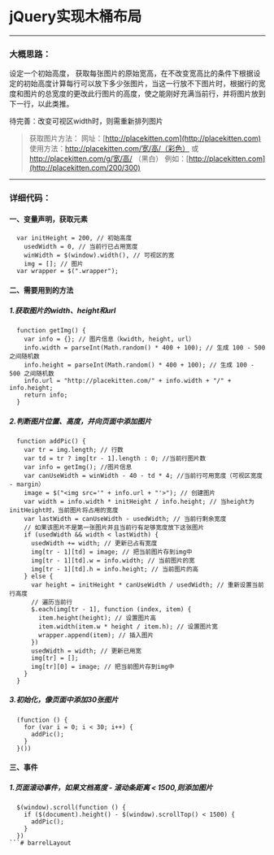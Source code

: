 # jQuery实现木桶布局
---
### 大概思路：
设定一个初始高度，
获取每张图片的原始宽高，在不改变宽高比的条件下根据设定的初始高度计算每行可以放下多少张图片，当这一行放不下图片时，根据行的宽度和图片的总宽度的更改此行图片的高度，使之能刚好充满当前行，并将图片放到下一行，以此类推。

待完善：改变可视区width时，则需重新排列图片

>获取图片方法：
网址：[http://placekitten.com](http://placekitten.com)
使用方法：http://placekitten.com/宽/高/（彩色） 或 http://placekitten.com/g/宽/高/ （黑白）
例如：[http://placekitten.com](http://placekitten.com/200/300)
---
### 详细代码：
#### 一、变量声明，获取元素
```
  var initHeight = 200, // 初始高度
    usedWidth = 0, // 当前行已占用宽度
    winWidth = $(window).width(), // 可视区的宽
    img = []; // 图片
  var wrapper = $(".wrapper");
```
#### 二、需要用到的方法
##### 1.获取图片的width、height和url
```
  function getImg() {
    var info = {}; // 图片信息（kwidth, height, url）
    info.width = parseInt(Math.random() * 400 + 100); // 生成 100 - 500 之间随机数
    info.height = parseInt(Math.random() * 400 + 100); // 生成 100 - 500 之间随机数
    info.url = "http://placekitten.com/" + info.width + "/" + info.height;
    return info;
  }
```
##### 2.判断图片位置、高度，并向页面中添加图片
```
  function addPic() {
    var tr = img.length; // 行数
    var td = tr ? img[tr - 1].length : 0; //当前行图片数
    var info = getImg(); //图片信息
    var canUseWidth = winWidth - 40 - td * 4; //当前行可用宽度（可视区宽度 - margin）
    image = $("<img src='" + info.url + "'>"); // 创建图片
    var width = info.width * initHeight / info.height; // 当height为initHeight时，当前图片将占用的宽度
    var lastWidth = canUseWidth - usedWidth; // 当前行剩余宽度
    // 如果该图片不是第一张图片并且当前行有足够宽度放下这张图片
    if (usedWidth && width < lastWidth) {
      usedWidth += width; // 更新已占有宽度
      img[tr - 1][td] = image; // 把当前图片存到img中
      img[tr - 1][td].w = info.width; // 当前图片的宽
      img[tr - 1][td].h = info.height; // 当前图片的高
    } else {
      var height = initHeight * canUseWidth / usedWidth; // 重新设置当前行高度
      // 遍历当前行
      $.each(img[tr - 1], function (index, item) {
        item.height(height); // 设置图片高
        item.width(item.w * height / item.h); // 设置图片宽
        wrapper.append(item); // 插入图片
      })
      usedWidth = width; // 更新已用宽
      img[tr] = [];
      img[tr][0] = image; // 把当前图片存到img中
    }
  }
```
##### 3.初始化，像页面中添加30张图片
```
  (function () {
    for (var i = 0; i < 30; i++) {
      addPic();
    }
  }())
```
#### 三、事件
##### 1.页面滚动事件，如果文档高度 - 滚动条距离 < 1500,则添加图片
```
  $(window).scroll(function () {
    if ($(document).height() - $(window).scrollTop() < 1500) {
      addPic();
    }
  })
```# barrelLayout
